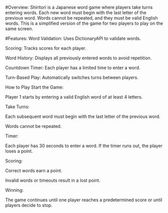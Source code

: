 #Overview:
Shiritori is a Japanese word game where players take turns entering words. Each new word must begin with the last letter of the previous word. Words cannot be repeated, and they must be valid English words. This is a simplified version of the game for two players to play on the same screen.

#Features:
Word Validation: Uses DictionaryAPI to validate words.

Scoring: Tracks scores for each player.

Word History: Displays all previously entered words to avoid repetition.

Countdown Timer: Each player has a limited time to enter a word.

Turn-Based Play: Automatically switches turns between players.

How to Play
Start the Game:

Player 1 starts by entering a valid English word of at least 4 letters.

Take Turns:

Each subsequent word must begin with the last letter of the previous word.

Words cannot be repeated.

Timer:

Each player has 30 seconds to enter a word. If the timer runs out, the player loses a point.

Scoring:

Correct words earn a point.

Invalid words or timeouts result in a lost point.

Winning:

The game continues until one player reaches a predetermined score or until players decide to stop.
